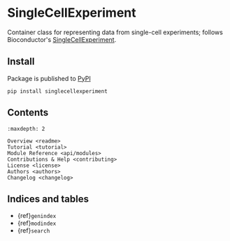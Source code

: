 # SingleCellExperiment

Container class for representing data from single-cell experiments; follows Bioconductor's [SingleCellExperiment](https://bioconductor.org/packages/release/bioc/html/SingleCellExperiment.html).


## Install

Package is published to [PyPI](https://pypi.org/project/singlecellexperiment/)

```shell
pip install singlecellexperiment
```
## Contents

```{toctree}
:maxdepth: 2

Overview <readme>
Tutorial <tutorial>
Module Reference <api/modules>
Contributions & Help <contributing>
License <license>
Authors <authors>
Changelog <changelog>
```


## Indices and tables

- {ref}`genindex`
- {ref}`modindex`
- {ref}`search`

[Sphinx]: http://www.sphinx-doc.org/
[Markdown]: https://daringfireball.net/projects/markdown/
[reStructuredText]: http://www.sphinx-doc.org/en/master/usage/restructuredtext/basics.html
[MyST]: https://myst-parser.readthedocs.io/en/latest/
